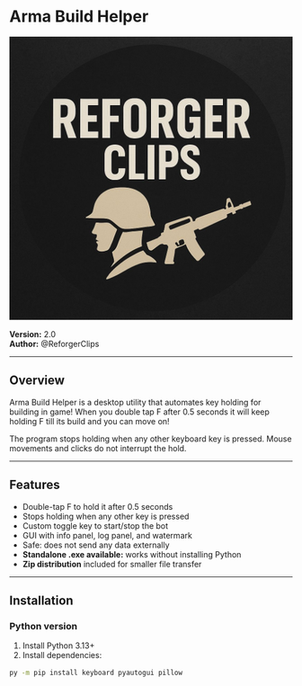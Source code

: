 # Arma Build Helper

![Logo](Logo.ico)

**Version:** 2.0  
**Author:** @ReforgerClips

---

## Overview

Arma Build Helper is a desktop utility that automates key holding for building in game! When you double tap F after 0.5 seconds it will keep holding F till its build and you can move on!  

The program stops holding when any other keyboard key is pressed. Mouse movements and clicks do not interrupt the hold.

---

## Features

- Double-tap F to hold it after 0.5 seconds  
- Stops holding when any other key is pressed  
- Custom toggle key to start/stop the bot  
- GUI with info panel, log panel, and watermark  
- Safe: does not send any data externally  
- **Standalone .exe available:** works without installing Python  
- **Zip distribution** included for smaller file transfer

---

## Installation

### Python version
1. Install Python 3.13+  
2. Install dependencies:

```bash
py -m pip install keyboard pyautogui pillow
